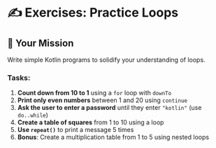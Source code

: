 # ✍️ Exercises: Practice Loops

## 🎯 Your Mission

Write simple Kotlin programs to solidify your understanding of loops.

### Tasks:

1. **Count down from 10 to 1** using a `for` loop with `downTo`
2. **Print only even numbers** between 1 and 20 using `continue`
3. **Ask the user to enter a password** until they enter `"kotlin"` (use `do..while`)
4. **Create a table of squares** from 1 to 10 using a loop
5. **Use `repeat()`** to print a message 5 times
6. **Bonus**: Create a multiplication table from 1 to 5 using nested loops
